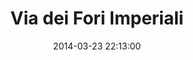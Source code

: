 --- 
layout: entry
title: Via dei Fori Imperiali
location: Rome, Italy
date_taken: March 2014
camera: Leica M9
lens: Leica Elmarit-M 28mm f/2.8 Asph
image: GRS-20140323-155002
date: 2014-03-23 22:13:00
category: notebook
excerpt:
tags: [bw, woman, blanket, thermal, runner, marathon, 20 to 35 years, bandana, sweat]
---